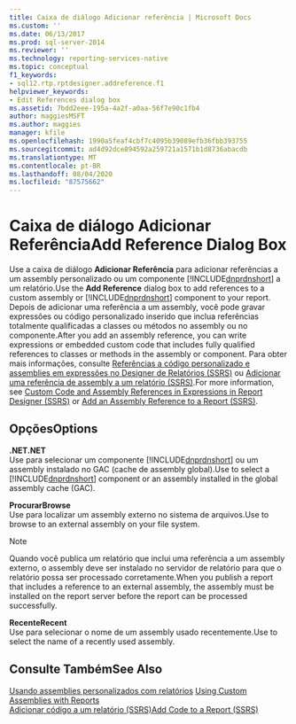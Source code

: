 ```yaml
---
title: Caixa de diálogo Adicionar referência | Microsoft Docs
ms.custom: ''
ms.date: 06/13/2017
ms.prod: sql-server-2014
ms.reviewer: ''
ms.technology: reporting-services-native
ms.topic: conceptual
f1_keywords:
- sql12.rtp.rptdesigner.addreference.f1
helpviewer_keywords:
- Edit References dialog box
ms.assetid: 7bdd2eee-195a-4a2f-a0aa-56f7e90c1fb4
author: maggiesMSFT
ms.author: maggies
manager: kfile
ms.openlocfilehash: 1990a5feaf4cbf7c4095b39089efb36fbb393755
ms.sourcegitcommit: ad4d92dce894592a259721a1571b1d8736abacdb
ms.translationtype: MT
ms.contentlocale: pt-BR
ms.lasthandoff: 08/04/2020
ms.locfileid: "87575662"
---
```

# <a name="add-reference-dialog-box"></a><span data-ttu-id="10d9b-102">Caixa de diálogo Adicionar Referência</span><span class="sxs-lookup"><span data-stu-id="10d9b-102">Add Reference Dialog Box</span></span>
  <span data-ttu-id="10d9b-103">Use a caixa de diálogo **Adicionar Referência** para adicionar referências a um assembly personalizado ou um componente [!INCLUDE[dnprdnshort](../includes/dnprdnshort-md.md)] a um relatório.</span><span class="sxs-lookup"><span data-stu-id="10d9b-103">Use the **Add Reference** dialog box to add references to a custom assembly or [!INCLUDE[dnprdnshort](../includes/dnprdnshort-md.md)] component to your report.</span></span> <span data-ttu-id="10d9b-104">Depois de adicionar uma referência a um assembly, você pode gravar expressões ou código personalizado inserido que inclua referências totalmente qualificadas a classes ou métodos no assembly ou no componente.</span><span class="sxs-lookup"><span data-stu-id="10d9b-104">After you add an assembly reference, you can write expressions or embedded custom code that includes fully qualified references to classes or methods in the assembly or component.</span></span> <span data-ttu-id="10d9b-105">Para obter mais informações, consulte [Referências a código personalizado e assemblies em expressões no Designer de Relatórios &#40;SSRS&#41;](report-design/custom-code-and-assembly-references-in-expressions-in-report-designer-ssrs.md) ou [Adicionar uma referência de assembly a um relatório &#40;SSRS&#41;](report-design/add-an-assembly-reference-to-a-report-ssrs.md).</span><span class="sxs-lookup"><span data-stu-id="10d9b-105">For more information, see [Custom Code and Assembly References in Expressions in Report Designer &#40;SSRS&#41;](report-design/custom-code-and-assembly-references-in-expressions-in-report-designer-ssrs.md) or [Add an Assembly Reference to a Report &#40;SSRS&#41;](report-design/add-an-assembly-reference-to-a-report-ssrs.md).</span></span>  
  
## <a name="options"></a><span data-ttu-id="10d9b-106">Opções</span><span class="sxs-lookup"><span data-stu-id="10d9b-106">Options</span></span>  
 <span data-ttu-id="10d9b-107">**.NET**</span><span class="sxs-lookup"><span data-stu-id="10d9b-107">**.NET**</span></span>  
 <span data-ttu-id="10d9b-108">Use para selecionar um componente [!INCLUDE[dnprdnshort](../includes/dnprdnshort-md.md)] ou um assembly instalado no GAC (cache de assembly global).</span><span class="sxs-lookup"><span data-stu-id="10d9b-108">Use to select a [!INCLUDE[dnprdnshort](../includes/dnprdnshort-md.md)] component or an assembly installed in the global assembly cache (GAC).</span></span>  
  
 <span data-ttu-id="10d9b-109">**Procurar**</span><span class="sxs-lookup"><span data-stu-id="10d9b-109">**Browse**</span></span>  
 <span data-ttu-id="10d9b-110">Use para localizar um assembly externo no sistema de arquivos.</span><span class="sxs-lookup"><span data-stu-id="10d9b-110">Use to browse to an external assembly on your file system.</span></span>  
  
> [!NOTE]  
>  <span data-ttu-id="10d9b-111">Quando você publica um relatório que inclui uma referência a um assembly externo, o assembly deve ser instalado no servidor de relatório para que o relatório possa ser processado corretamente.</span><span class="sxs-lookup"><span data-stu-id="10d9b-111">When you publish a report that includes a reference to an external assembly, the assembly must be installed on the report server before the report can be processed successfully.</span></span>  
  
 <span data-ttu-id="10d9b-112">**Recente**</span><span class="sxs-lookup"><span data-stu-id="10d9b-112">**Recent**</span></span>  
 <span data-ttu-id="10d9b-113">Use para selecionar o nome de um assembly usado recentemente.</span><span class="sxs-lookup"><span data-stu-id="10d9b-113">Use to select the name of a recently used assembly.</span></span>  
  
## <a name="see-also"></a><span data-ttu-id="10d9b-114">Consulte Também</span><span class="sxs-lookup"><span data-stu-id="10d9b-114">See Also</span></span>  
 <span data-ttu-id="10d9b-115">[Usando assemblies personalizados com relatórios](custom-assemblies/using-custom-assemblies-with-reports.md) </span><span class="sxs-lookup"><span data-stu-id="10d9b-115">[Using Custom Assemblies with Reports](custom-assemblies/using-custom-assemblies-with-reports.md) </span></span>  
 [<span data-ttu-id="10d9b-116">Adicionar código a um relatório &#40;SSRS&#41;</span><span class="sxs-lookup"><span data-stu-id="10d9b-116">Add Code to a Report &#40;SSRS&#41;</span></span>](report-design/add-code-to-a-report-ssrs.md)  
  
  
